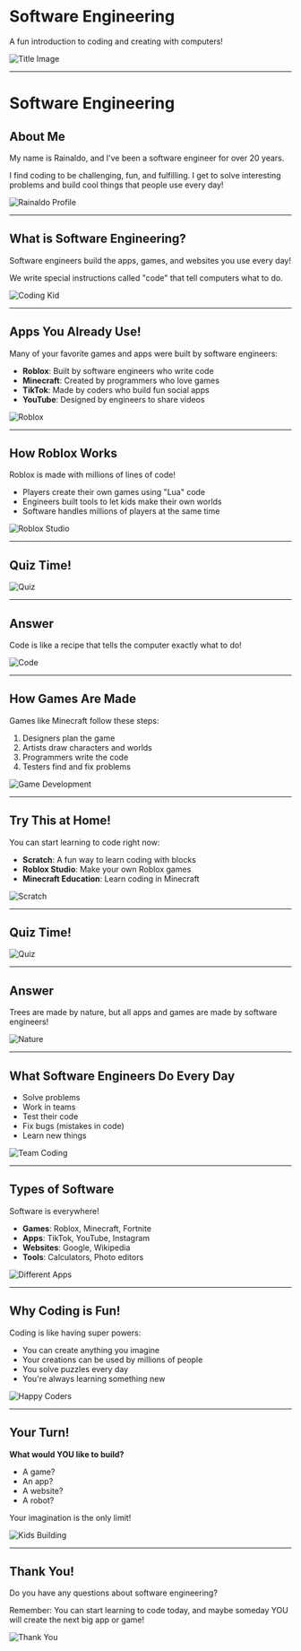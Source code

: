 # Software Engineering

A fun introduction to coding and creating with computers!

![Title Image](/images/title-image.png)

---

# Software Engineering

## About Me

My name is Rainaldo, and I've been a software engineer for over 20 years.

I find coding to be challenging, fun, and fulfilling. I get to solve interesting problems and build cool things that people use every day!

![Rainaldo Profile](/images/profile-photo.png)

---

## What is Software Engineering?

Software engineers build the apps, games, and websites you use every day!

We write special instructions called "code" that tell computers what to do.

![Coding Kid](/images/coding-kids.png)

---

## Apps You Already Use!

Many of your favorite games and apps were built by software engineers:

- **Roblox**: Built by software engineers who write code
- **Minecraft**: Created by programmers who love games
- **TikTok**: Made by coders who build fun social apps
- **YouTube**: Designed by engineers to share videos

![Roblox](/images/roblox-game.png)

---

## How Roblox Works

Roblox is made with millions of lines of code!

- Players create their own games using "Lua" code
- Engineers built tools to let kids make their own worlds
- Software handles millions of players at the same time

![Roblox Studio](/images/roblox-studio.png)

---

## Quiz Time!

<!-- QUIZ:{"question":"What do software engineers write to make computers work?","options":["A) Stories","B) Code","C) Music","D) Drawings"]} -->

![Quiz](/images/quiz-time.jpg)

---

## Answer

<!-- QUIZ:{"question":"What do software engineers write to make computers work?","options":["A) Stories","B) Code","C) Music","D) Drawings"],"correctAnswer":1,"showAnswer":true} -->

Code is like a recipe that tells the computer exactly what to do!

![Code](/images/code-example.jpg)

---

## How Games Are Made

Games like Minecraft follow these steps:

1. Designers plan the game
2. Artists draw characters and worlds
3. Programmers write the code
4. Testers find and fix problems

![Game Development](/images/game-development.png)

---

## Try This at Home!

You can start learning to code right now:

- **Scratch**: A fun way to learn coding with blocks
- **Roblox Studio**: Make your own Roblox games
- **Minecraft Education**: Learn coding in Minecraft

![Scratch](/images/start-today.png)

---

## Quiz Time!

<!-- QUIZ:{"question":"Which of these apps was NOT made by software engineers?","options":["A) TikTok","B) Trees","C) Minecraft","D) YouTube"]} -->

![Quiz](/images/quiz-time.jpg)

---

## Answer


<!-- QUIZ:{"question":"Which of these apps was NOT made by software engineers?","options":["A) TikTok","B) Trees","C) Minecraft","D) YouTube"],"correctAnswer":1,"showAnswer":true} -->

Trees are made by nature, but all apps and games are made by software engineers!

![Nature](/images/trees.jpg)

---

## What Software Engineers Do Every Day

- Solve problems
- Work in teams
- Test their code
- Fix bugs (mistakes in code)
- Learn new things

![Team Coding](/images/engineer.png)

---

## Types of Software

Software is everywhere!

- **Games**: Roblox, Minecraft, Fortnite
- **Apps**: TikTok, YouTube, Instagram
- **Websites**: Google, Wikipedia
- **Tools**: Calculators, Photo editors

![Different Apps](/images/apps-collage.png)

---

## Why Coding is Fun!

Coding is like having super powers:

- You can create anything you imagine
- Your creations can be used by millions of people
- You solve puzzles every day
- You're always learning something new

![Happy Coders](/images/coding-fun.png)

---

## Your Turn!

**What would YOU like to build?**

- A game?
- An app?
- A website?
- A robot?

Your imagination is the only limit!

![Kids Building](/images/building.png)

---

## Thank You!

Do you have any questions about software engineering?

Remember: You can start learning to code today, and maybe someday YOU will create the next big app or game!

![Thank You](/images/thank-you.png)
